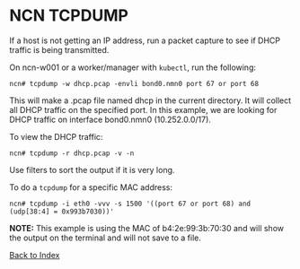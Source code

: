 
# NCN TCPDUMP

If a host is not getting an IP address, run a packet capture to see if DHCP traffic is being transmitted.

On ncn-w001 or a worker/manager with `kubectl`, run the following:

```text
ncn# tcpdump -w dhcp.pcap -envli bond0.nmn0 port 67 or port 68
```

This will make a .pcap file named dhcp in the current directory. It will collect all DHCP traffic on the specified port. In this example, we are looking for DHCP traffic on interface bond0.nmn0 (10.252.0.0/17).

To view the DHCP traffic:

```text
ncn# tcpdump -r dhcp.pcap -v -n
```

Use filters to sort the output if it is very long.

To do a `tcpdump` for a specific MAC address:

```text
ncn# tcpdump -i eth0 -vvv -s 1500 '((port 67 or port 68) and (udp[38:4] = 0x993b7030))'
```

**NOTE:** This example is using the MAC of b4:2e:99:3b:70:30 and will show the output on the terminal and will not save to a file. 

[Back to Index](./index.md)
